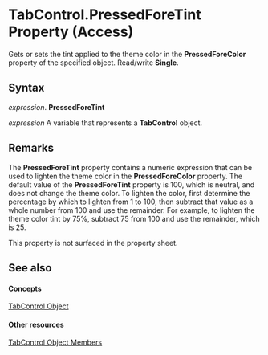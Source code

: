 
# TabControl.PressedForeTint Property (Access)

Gets or sets the tint applied to the theme color in the  **PressedForeColor** property of the specified object. Read/write **Single**.


## Syntax

 _expression_. **PressedForeTint**

 _expression_ A variable that represents a **TabControl** object.


## Remarks

The  **PressedForeTint** property contains a numeric expression that can be used to lighten the theme color in the **PressedForeColor** property. The default value of the **PressedForeTint** property is 100, which is neutral, and does not change the theme color. To lighten the color, first determine the percentage by which to lighten from 1 to 100, then subtract that value as a whole number from 100 and use the remainder. For example, to lighten the theme color tint by 75%, subtract 75 from 100 and use the remainder, which is 25.

This property is not surfaced in the property sheet.


## See also


#### Concepts


[TabControl Object](05f7de7b-8665-df6d-3fbb-47f8547d3baf.md)
#### Other resources


[TabControl Object Members](d6de9ec4-e7f9-5c26-d750-d7c134ec9fb0.md)